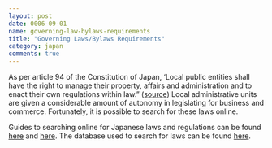 ```yaml
---
layout: post
date: 0006-09-01
name: governing-law-bylaws-requirements
title: "Governing Laws/Bylaws Requirements"
category: japan
comments: true
---
```


As per article 94 of the Constitution of Japan, ‘Local public entities shall have the right to manage their property, affairs and administration and to enact their own regulations within law.” ([source](http://japan.kantei.go.jp/constitution_and_government_of_japan/constitution_e.html)) Local administrative units are given a considerable amount of autonomy in legislating for business and commerce. Fortunately, it is possible to search for these laws online. 

Guides to searching online for Japanese laws and regulations can be found [here](https://blogs.loc.gov/law/2014/05/searching-for-current-japanese-laws-and-regulations/) and [here](http://www.japaneselawtranslation.go.jp/help/?re=02).
The database used to search for laws can be found [here](http://www.japaneselawtranslation.go.jp/law/?re=02).	


